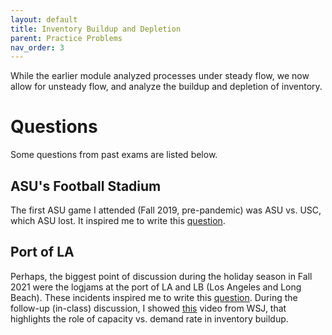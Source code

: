 ```yaml
---
layout: default
title: Inventory Buildup and Depletion
parent: Practice Problems
nav_order: 3
---
```


While the earlier module analyzed processes under steady flow, we now allow for unsteady flow, and analyze the buildup and depletion of inventory. 

# Questions

Some questions from past exams are listed below. 

## ASU's Football Stadium

The first ASU game I attended (Fall 2019, pre-pandemic) was ASU vs. USC, which ASU lost. It inspired me to write this [question](/problem-files/problems/inventory-buildup/asu-vs-usc.pdf). 

## Port of LA

Perhaps, the biggest point of discussion during the holiday season in Fall 2021 were the logjams at the port of LA and LB (Los Angeles and Long Beach). These incidents inspired me to write this [question](/problem-files/problems/inventory-buildup/port-la.pdf). During the follow-up (in-class) discussion, I showed [this](https://on.wsj.com/2Xz7Vft) video from WSJ, that highlights the role of capacity vs. demand rate in inventory buildup. 